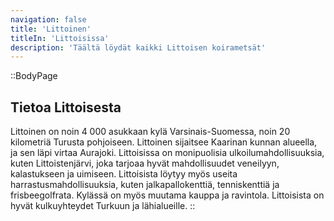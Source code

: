 ```yaml
---
navigation: false
title: 'Littoinen'
titleIn: 'Littoisissa'
description: 'Täältä löydät kaikki Littoisen koirametsät'
---
```


::BodyPage
## Tietoa Littoisesta
Littoinen on noin 4 000 asukkaan kylä Varsinais-Suomessa, noin 20 kilometriä Turusta pohjoiseen. Littoinen sijaitsee Kaarinan kunnan alueella, ja sen läpi virtaa Aurajoki. Littoisissa on monipuolisia ulkoilumahdollisuuksia, kuten Littoistenjärvi, joka tarjoaa hyvät mahdollisuudet veneilyyn, kalastukseen ja uimiseen. Littoisista löytyy myös useita harrastusmahdollisuuksia, kuten jalkapallokenttiä, tenniskenttiä ja frisbeegolfrata. Kylässä on myös muutama kauppa ja ravintola. Littoisista on hyvät kulkuyhteydet Turkuun ja lähialueille.
::
